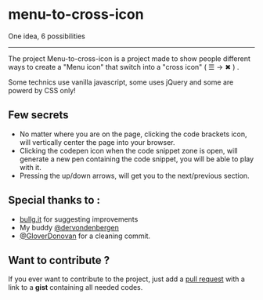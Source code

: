 # menu-to-cross-icon
One idea, 6 possibilities

---

The project Menu-to-cross-icon is a project made to show people different ways to create a "Menu icon" that switch into a "cross icon" ( ☰ -> ✖ ) . 

Some technics use vanilla javascript, some uses jQuery and some are powerd by CSS only!

## Few secrets 
- No matter where you are on the page, clicking the code brackets icon, will vertically center the page into your browser.
- Clicking the codepen icon when the code snippet zone is open, will generate a new pen containing the code snippet, you will be able to play with it.
- Pressing the up/down arrows, will get you to the next/previous section. 

## Special thanks to : 
- [bullg.it](http://bullg.it) for suggesting improvements
- My buddy [@dervondenbergen](http://twitter.com/dervondenbergen) 
- [@GloverDonovan](https://github.com/GloverDonovan) for a cleaning commit.

## Want to contribute ? 
If you ever want to contribute to the project, just add a [pull request](https://github.com/LukyVj/menu-to-cross-icon/pulls) with a link to a **gist** containing all needed codes. 
